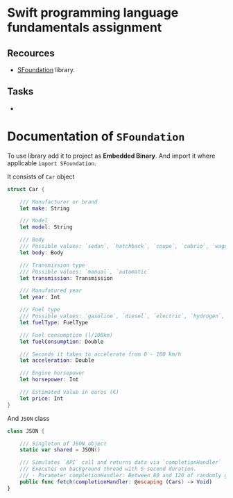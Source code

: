 # Swift programming language fundamentals assignment

## Recources
- [SFoundation](https://trello-attachments.s3.amazonaws.com/5cacdd2a6b0bdc3698b3b195/5cc8afe2e2cff90b3a73deb4/2f6907d42a5a963443c87d441da487bb/library.zip) library.

## Tasks
-

# Documentation of `SFoundation`

To use library add it to project as **Embedded Binary**. And import it where applicable `import SFoundation`.

It consists of `Car` object

```swift
struct Car {

    /// Manufacturer or brand
    let make: String

    /// Model
    let model: String

    /// Body
    /// Possible values: `sedan`, `hatchback`, `coupe`, `cabrio`, `wagon`, `crossover`, `minivan`
    let body: Body

    /// Transmission type
    /// Possible values: `manual`, `automatic`
    let transmission: Transmission

    /// Manufatured year
    let year: Int

    /// Fuel type
    /// Possible values: `gasoline`, `diesel`, `electric`, `hydrogen`, `solar`, `vegetableOil`
    let fuelType: FuelType

    /// Fuel consumption (l/100km)
    let fuelConsumption: Double

    /// Seconds it takes to accelerate from 0 - 100 km/h
    let acceleration: Double

    /// Engine horsepower
    let horsepower: Int

    /// Estimated value in euros (€)
    let price: Int
}
```

And `JSON` class

```swift
class JSON {

    /// Singleton of JSON object
    static var shared = JSON()

    /// Simulates `API` call and returns data via `completionHandler`
    /// Executes on background thread with 5 second duration.
    /// - Parameter completionHandler: Between 80 and 120 of randomly generated `Car` objects
    public func fetch(completionHandler: @escaping (Cars) -> Void)
}
```

